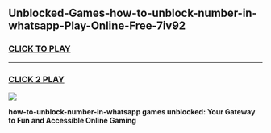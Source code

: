 
## Unblocked-Games-how-to-unblock-number-in-whatsapp-Play-Online-Free-7iv92
<h3>
<a href="https://premium76.site?title=how-to-unblock-number-in-whatsapp&ref=26A">CLICK TO PLAY</a></h3>
<hr>

<h3>
<a href="https://premium76.site?title=how-to-unblock-number-in-whatsapp&ref=26A">CLICK 2 PLAY</a>
  
</h3>

<a href="https://premium76.site?title=how-to-unblock-number-in-whatsapp&ref=26A"><img src="https://clearcache.store/games.png"></a>


**how-to-unblock-number-in-whatsapp games unblocked: Your Gateway to Fun and Accessible Online Gaming**
